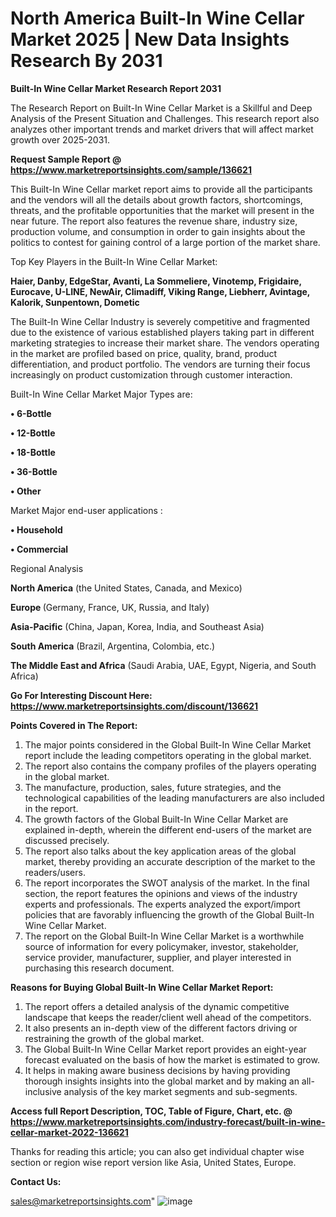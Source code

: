 # North America Built-In Wine Cellar Market 2025 | New Data Insights Research By 2031

<strong>Built-In Wine Cellar Market Research Report 2031</strong>

The Research Report on Built-In Wine Cellar Market is a Skillful and Deep Analysis of the Present Situation and Challenges. This research report also analyzes other important trends and market drivers that will affect market growth over 2025-2031.

<strong>Request Sample Report @ <a href=https://www.marketreportsinsights.com/sample/136621>https://www.marketreportsinsights.com/sample/136621</a></strong>

This Built-In Wine Cellar market report aims to provide all the participants and the vendors will all the details about growth factors, shortcomings, threats, and the profitable opportunities that the market will present in the near future. The report also features the revenue share, industry size, production volume, and consumption in order to gain insights about the politics to contest for gaining control of a large portion of the market share.

Top Key Players in the Built-In Wine Cellar Market:

<strong>Haier, Danby, EdgeStar, Avanti, La Sommeliere, Vinotemp, Frigidaire, Eurocave, U-LINE, NewAir, Climadiff, Viking Range, Liebherr, Avintage, Kalorik, Sunpentown, Dometic</strong>

The Built-In Wine Cellar Industry is severely competitive and fragmented due to the existence of various established players taking part in different marketing strategies to increase their market share. The vendors operating in the market are profiled based on price, quality, brand, product differentiation, and product portfolio. The vendors are turning their focus increasingly on product customization through customer interaction.

Built-In Wine Cellar Market Major Types are:

<strong>• 6-Bottle

• 12-Bottle

• 18-Bottle

• 36-Bottle

• Other</strong>

Market Major end-user applications :

<strong>• Household

• Commercial</strong>

Regional Analysis

</u><strong><b>North America</b></strong> (the United States, Canada, and Mexico)

<strong><b>Europe </b></strong>(Germany, France, UK, Russia, and Italy)

<strong><b>Asia-Pacific</b></strong> (China, Japan, Korea, India, and Southeast Asia)

<strong><b>South America</b></strong> (Brazil, Argentina, Colombia, etc.)

<strong><b>The Middle East and Africa</b></strong> (Saudi Arabia, UAE, Egypt, Nigeria, and South Africa)

<strong>Go For Interesting Discount Here: <a href=https://www.marketreportsinsights.com/discount/136621>https://www.marketreportsinsights.com/discount/136621</a></strong>

<strong>Points Covered in The Report:</strong>
<ol>
  <li>The major points considered in the Global Built-In Wine Cellar Market report include the leading competitors operating in the global market.</li>
  <li>The report also contains the company profiles of the players operating in the global market.</li>
  <li>The manufacture, production, sales, future strategies, and the technological capabilities of the leading manufacturers are also included in the report.</li>
  <li>The growth factors of the Global Built-In Wine Cellar Market are explained in-depth, wherein the different end-users of the market are discussed precisely.</li>
  <li>The report also talks about the key application areas of the global market, thereby providing an accurate description of the market to the readers/users.</li>
  <li>The report incorporates the SWOT analysis of the market. In the final section, the report features the opinions and views of the industry experts and professionals. The experts analyzed the export/import policies that are favorably influencing the growth of the Global Built-In Wine Cellar Market.</li>
  <li>The report on the Global Built-In Wine Cellar Market is a worthwhile source of information for every policymaker, investor, stakeholder, service provider, manufacturer, supplier, and player interested in purchasing this research document.</li>
</ol>
<strong>Reasons for Buying Global Built-In Wine Cellar Market Report:</strong>

<ol>
  <li>The report offers a detailed analysis of the dynamic competitive landscape that keeps the reader/client well ahead of the competitors.</li>
  <li>It also presents an in-depth view of the different factors driving or restraining the growth of the global market.</li>
  <li>The Global Built-In Wine Cellar Market report provides an eight-year forecast evaluated on the basis of how the market is estimated to grow.</li>
  <li>It helps in making aware business decisions by having providing thorough insights insights into the global market and by making an all-inclusive analysis of the key market segments and sub-segments.</li>
</ol>
<strong>Access full Report Description, TOC, Table of Figure, Chart, etc. @ <a href=https://www.marketreportsinsights.com/industry-forecast/built-in-wine-cellar-market-2022-136621>https://www.marketreportsinsights.com/industry-forecast/built-in-wine-cellar-market-2022-136621</a></strong>


Thanks for reading this article; you can also get individual chapter wise section or region wise report version like Asia, United States, Europe.

<strong>Contact Us:</strong>

sales@marketreportsinsights.com"
![image](https://github.com/user-attachments/assets/9b6ccaf2-cd4b-48bf-8485-ad89e8737953)
